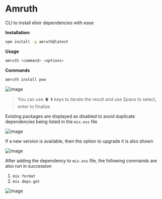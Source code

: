 # Amruth

CLI to install elixir dependencies with ease

**Installation:**

```bash
npm install -g amruth@latest
```

**Usage**

```bash
amruth <command> <options>
```

**Commands**

```bash
amruth install pow
```

![image](https://github.com/user-attachments/assets/3d05ca0b-324f-4115-a901-6ae026e49b36)

> You can use ⬆️ ⬇️ keys to iterate the result and use Space to select, enter to
> finalize

Existing packages are displayed as disabled to avoid duplicate dependencies
being listed in the `mix.exs` file

![image](https://github.com/user-attachments/assets/7e12a705-0fbf-4db1-91cc-948d55c01e9c)

If a new version is available, then the option to upgrade it is also shown

![image](https://github.com/user-attachments/assets/15b98dd8-4e88-48f0-8ae9-b65eda66c892)

After adding the dependency to `mix.exs` file, the following commands are also
run in succession

1. `mix format`
2. `mix deps.get`

![image](https://github.com/user-attachments/assets/cf90965a-6e32-4ea8-845f-1579528b2cd9)
